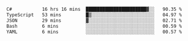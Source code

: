 <!--START_SECTION:waka-->

```txt
C#           16 hrs 16 mins  ██████████████████████▓░░   90.35 %
TypeScript   53 mins         █▒░░░░░░░░░░░░░░░░░░░░░░░   04.97 %
JSON         29 mins         ▓░░░░░░░░░░░░░░░░░░░░░░░░   02.71 %
Bash         6 mins          ░░░░░░░░░░░░░░░░░░░░░░░░░   00.59 %
YAML         6 mins          ░░░░░░░░░░░░░░░░░░░░░░░░░   00.57 %
```

<!--END_SECTION:waka-->